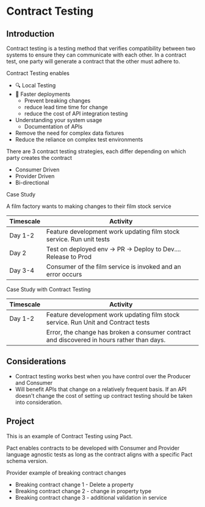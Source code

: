 # Contract Testing

## Introduction
Contract testing is a testing method that verifies compatibility between two systems to ensure they can communicate with each other. In a contract test, one party will generate a contract that the other must adhere to.

Contract Testing enables
- :mag: Local Testing
- :rocket: Faster deployments
  - Prevent breaking changes
  - reduce lead time time for change
  - reduce the cost of API integration testing
- Understanding your system usage
  - Documentation of APIs
- Remove the need for complex data fixtures
- Reduce the reliance on complex test environments

There are 3 contract testing strategies, each differ depending on which party creates the contract
- Consumer Driven
- Provider Driven
- Bi-directional

Case Study

A film factory wants to making changes to their film stock service

| Timescale    | Activity                                                                   |
| ------------ | -------------------------------------------------------------------------- |
| Day 1-2      | Feature development work updating film stock service. Run unit tests       |
| Day 2        | Test on deployed env -> PR -> Deploy to Dev.... Release to Prod            |
| Day 3-4      | Consumer of the film service is invoked and an error occurs                |


Case Study with Contract Testing

| Timescale    | Activity                                                                                   |
| ------------ | -------------------------------------------------------------------------------------------|
| Day 1-2      | Feature development work updating film stock service. Run Unit and Contract tests          |
|              | Error, the change has broken a consumer contract and discovered in hours rather than days. |

## Considerations
- Contract testing works best when you have control over the Producer and Consumer
- Will benefit APIs that change on a relatively frequent basis. If an API doesn't change the cost of setting up contract testing should be taken into consideration.

## Project

This is an example of Contract Testing using Pact.

Pact enables contracts to be developed with Consumer and Provider language agnostic tests as long as the contract aligns with a specific Pact schema version.


Provider example of breaking contract changes
- Breaking contract change 1 - Delete a property
- Breaking contract change 2 - change in property type
- Breaking contract change 3 - additional validation in service


